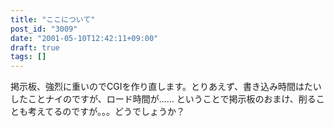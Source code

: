 ```yaml
---
title: "ここについて"
post_id: "3009"
date: "2001-05-10T12:42:11+09:00"
draft: true
tags: []
---
```



掲示板、強烈に重いのでCGIを作り直します。とりあえず、書き込み時間はたいしたことナイのですが、ロード時間が…… ということで掲示板のおまけ、削ることも考えてるのですが。。。どうでしょうか？
